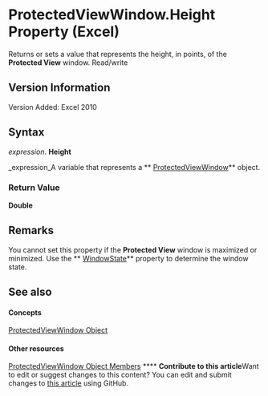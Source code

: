 
# ProtectedViewWindow.Height Property (Excel)

Returns or sets a value that represents the height, in points, of the  **Protected View** window. Read/write


## Version Information

Version Added: Excel 2010 


## Syntax

 _expression_. **Height**

 _expression_A variable that represents a  ** [ProtectedViewWindow](6a32240c-c90b-c51a-6f8e-c3ff496b9855.md)** object.


### Return Value

 **Double**


## Remarks

You cannot set this property if the  **Protected View** window is maximized or minimized. Use the ** [WindowState](9fd61fb6-1804-7eba-d1e3-a42b8500a52e.md)** property to determine the window state.


## See also


#### Concepts


 [ProtectedViewWindow Object](6a32240c-c90b-c51a-6f8e-c3ff496b9855.md)
#### Other resources


 [ProtectedViewWindow Object Members](37bdcf7b-b5c4-af78-ad73-13c8f638964e.md)
****   **Contribute to this article**Want to edit or suggest changes to this content? You can edit and submit changes to  [this article](https://github.com/jhershey00/VBA_Excel_Test/OpenXMLCon/articles/32d5baad-2c78-02ad-7814-f703889f8a36.md) using GitHub.

